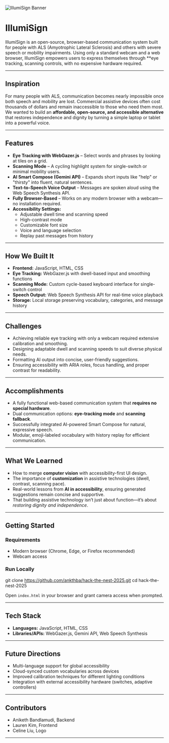 ![IllumiSign Banner](https://drive.google.com/uc?export=view&id=1Ar3DopmSy2SAy2cisr0BN7FidUuOlUZn)

# IllumiSign

IllumiSign is an open-source, browser-based communication system built for people with ALS (Amyotrophic Lateral Sclerosis) and others with severe speech or mobility impairments. Using only a standard webcam and a web browser, IllumiSign empowers users to express themselves through **eye tracking, scanning controls, with no expensive hardware required.

---

## Inspiration

For many people with ALS, communication becomes nearly impossible once both speech and mobility are lost. Commercial assistive devices often cost thousands of dollars and remain inaccessible to those who need them most. We wanted to build an **affordable, open-source, and accessible alternative** that restores independence and dignity by turning a simple laptop or tablet into a powerful voice.

---

## Features

- **Eye Tracking with WebGazer.js** – Select words and phrases by looking at tiles on a grid.
- **Scanning Mode** – A cycling highlight system for single-switch or minimal mobility users.
- **AI Smart Compose (Gemini API)** – Expands short inputs like "help" or "thirsty" into fluent, natural sentences.
- **Text-to-Speech Voice Output** – Messages are spoken aloud using the Web Speech Synthesis API.
- **Fully Browser-Based** – Works on any modern browser with a webcam—no installation required.
- **Accessibility Settings:**
  - Adjustable dwell time and scanning speed
  - High-contrast mode
  - Customizable font size
  - Voice and language selection
  - Replay past messages from history

---

## How We Built It

- **Frontend:** JavaScript, HTML, CSS
- **Eye Tracking:** WebGazer.js with dwell-based input and smoothing functions
- **Scanning Mode:** Custom cycle-based keyboard interface for single-switch control
- **Speech Output:** Web Speech Synthesis API for real-time voice playback
- **Storage:** Local storage preserving vocabulary, categories, and message history

---

## Challenges

- Achieving reliable eye tracking with only a webcam required extensive calibration and smoothing.
- Designing adaptable dwell and scanning speeds to suit diverse physical needs.
- Formatting AI output into concise, user-friendly suggestions.
- Ensuring accessibility with ARIA roles, focus handling, and proper contrast for readability.

---

## Accomplishments

- A fully functional web-based communication system that **requires no special hardware**.
- Dual communication options: **eye-tracking mode** and **scanning fallback**.
- Successfully integrated AI-powered Smart Compose for natural, expressive speech.
- Modular, emoji-labeled vocabulary with history replay for efficient communication.

---

## What We Learned

- How to merge **computer vision** with accessibility-first UI design.
- The importance of **customization** in assistive technologies (dwell, contrast, scanning pace).
- Real-world lessons from **AI in accessibility**, ensuring generated suggestions remain concise and supportive.
- That building assistive technology isn’t just about function—it’s about *restoring dignity and independence*.

---

## Getting Started

### Requirements

- Modern browser (Chrome, Edge, or Firefox recommended)
- Webcam access

### Run Locally

git clone https://github.com/ankthba/hack-the-nest-2025.git
cd hack-the-nest-2025

Open `index.html` in your browser and grant camera access when prompted.

---

## Tech Stack

- **Languages:** JavaScript, HTML, CSS
- **Libraries/APIs:** WebGazer.js, Gemini API, Web Speech Synthesis

---

## Future Directions

- Multi-language support for global accessibility
- Cloud-synced custom vocabularies across devices
- Improved calibration techniques for different lighting conditions
- Integration with external accessibility hardware (switches, adaptive controllers)

---

## Contributors

- Aniketh Bandlamudi, Backend
- Lauren Kim, Frontend
- Celine Liu, Logo
---
